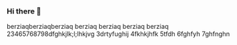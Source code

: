 ### Hi there 👋

<!--
**berziaq/berziaq** is a ✨ _special_ ✨ repository because its `README.md` (this file) appears on your GitHub profile.

Here are some ideas to get you started:

- 🔭 I’m currently working on ...
- 🌱 I’m currently learning ...
- 👯 I’m looking to collaborate on ...
- 🤔 I’m looking for help with ...
- 💬 Ask me about ...
- 📫 How to reach me: ...
- 😄 Pronouns: ...
- ⚡ Fun fact: ...
-->
berziaqberziaqberziaq
berziaq
berziaq
berziaq
berziaq
23465768798dfghkjlk;l;lhkjvg
3drtyfughij
4fkhkjhfk
5tfdh
6fghfyh
7ghfnghn
